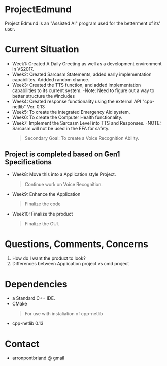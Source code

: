 # ProjectEdmund #

Project Edmund is an "Assisted AI" program used for the betterment of its' user.

# Current Situation #
* Week1: Created A Daily Greeting as well as a development environment in VS2017.
* Week2: Created Sarcasm Statements, added early implementation capabilites. Addded random chance.
* Week3: Created the TTS function, and added implementation capabilities to its current system.
    -Note: Need to figure out a way to better structure the #Includes
* Week4: Created response functionality using the external API "cpp-netlib" Ver. 0.13
* Week5: To create the integrated Emergency Aid system.
* Week6: To create the Computer Health functionality.
* Week7: Implement the Sarcasm Level into TTS and Responses.
    -NOTE: Sarcasm will not be used in the EFA for safety.
    > Secondary Goal: To create a Voice Recognition Ability.
## Project is completed based on Gen1 Specifications ##
* Week8: Move this into a Application style Project.
    > Continue work on Voice Recognition.
* Week9: Enhance the Application
    > Finalize the code
* Week10: Finalize the product
    > Finalize the GUI.

# Questions, Comments, Concerns #
1. How do I want the product to look?
2. Differences between Application project vs cmd project

# Dependencies #
* a Standard C++ IDE.
* CMake
    > For use with instaliation of cpp-netlib
* cpp-netlib 0.13

# Contact #
* arronpontbriand @ gmail